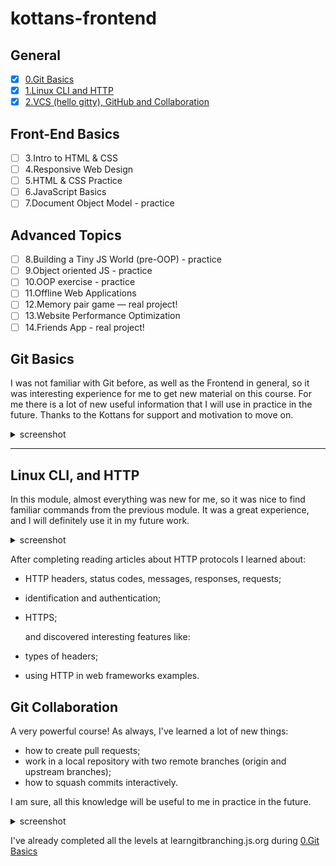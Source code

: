 # kottans-frontend

## General
  - [x] [0.Git Basics](https://github.com/kottans/frontend/blob/master/tasks/git-intro.md)
  - [x] [1.Linux CLI and HTTP](https://github.com/kottans/frontend/blob/master/tasks/linux-cli-http.md)
  - [x] [2.VCS (hello gitty), GitHub and Collaboration](https://github.com/kottans/frontend/blob/master/tasks/git-collaboration.md)
 
 ## Front-End Basics
  - [ ] 3.Intro to HTML & CSS
  - [ ] 4.Responsive Web Design
  - [ ] 5.HTML & CSS Practice
  - [ ] 6.JavaScript Basics
  - [ ] 7.Document Object Model - practice
  
 ## Advanced Topics
  - [ ] 8.Building a Tiny JS World (pre-OOP) - practice
  - [ ] 9.Object oriented JS - practice
  - [ ] 10.OOP exercise - practice
  - [ ] 11.Offline Web Applications
  - [ ] 12.Memory pair game — real project!
  - [ ] 13.Website Performance Optimization
  - [ ] 14.Friends App - real project!
  
   ## Git Basics
  I was not familiar with Git before, as well as the 
  Frontend in general, so it was interesting experience 
  for me to   get new material on this course. For me there is a lot 
  of new useful information that I will use in practice 
  in the future. Thanks to the Kottans for support 
  and motivation to move on.
  
  <details>
    <summary>
     screenshot
    </summary>
    <img src="task_git_basics/Version Control with Git.png">
    <img src="task_git_basics/learngitbranching.js.org-main.png">
    <img src="task_git_basics/learngitbranching.js.org-remote.png">
  </details>
  
  ***
  ## Linux CLI, and HTTP
  In this module, almost everything was new for me, so it was nice to find familiar commands from the previous module.
  It was a great experience, and I will definitely use it in my future work.
  <details>
    <summary>
     screenshot
    </summary>
    <img src="task_git_collaboration/linux_Quiz 1.png">
    <img src="task_linux_cli/linux_Quiz 2.png">
    <img src="task_linux_cli/linux_Quiz 3.png">
    <img src="task_linux_cli/linux_Quiz 4.png">
  </details>
  
  After completing reading articles about HTTP protocols I learned about:

  - HTTP headers, status codes, messages, responses, requests;
  - identification and authentication;
  - HTTPS;
  
    and discovered interesting features like:
    
  - types of headers;
  - using HTTP in web frameworks examples.
  
  ## Git Collaboration  
  A very powerful course! As always, I've learned a lot of new things:
  - how to create pull requests; 
  - work in a local repository with two remote branches (origin and upstream branches);
  - how to squash commits interactively. 
  
  I am sure, all this knowledge will be useful to me in practice in the future.
  <details>
    <summary>
     screenshot
    </summary>
    <img src="task_linux_cli/git_collaboration.png">
  </details>
  
  I've already completed all the levels at learngitbranching.js.org during [0.Git Basics](#git-basics)
